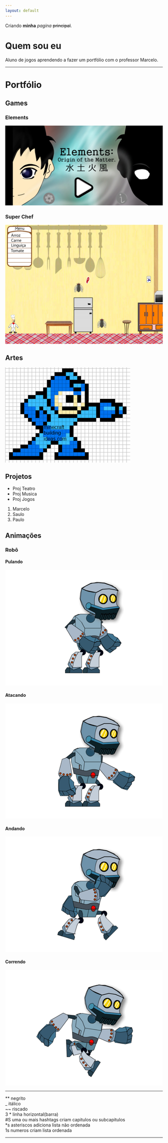 ```yaml
---
layout: default
---
```


Criando **minha** _pagina_  ~~principal~~.

# Quem sou eu

Aluno de jogos aprendendo a fazer um portfólio com o professor Marcelo.

* * *

# Portfólio

## Games

### Elements
 
 [![](Elements.PNG)](https://AlvaroMD2016.github.io/Elements)  
 
### Super Chef
 
 [![](superchef.PNG)](https://AlvaroMD2016.github.io/Super%20Chef)  
 
 
 
 

## Artes

![Megaman](megaman.PNG)





## Projetos

* Proj Teatro  
* Proj Musica  
* Proj Jogos  

1. Marcelo  
2. Saulo  
3. Paulo  

## Animações

### Robô

#### Pulando
![robo](robopulo.gif)  
#### Atacando
![robo](roboataque.gif)  
#### Andando
![robo](roboandando.gif)  
#### Correndo
![robo](robocorrendo.gif)  


* * *

** negrito  
_ itálico  
~~ riscado  
3 * linha horizontal(barra)   
#S uma ou mais hashtags criam capitulos ou subcapitulos  
*s asteriscos adiciona lista não ordenada  
1s numeros criam lista ordenada  

* * *
